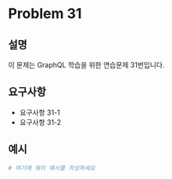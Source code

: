 # Problem 31

## 설명
이 문제는 GraphQL 학습을 위한 연습문제 31번입니다.

## 요구사항
- 요구사항 31-1
- 요구사항 31-2

## 예시
```graphql
# 여기에 쿼리 예시를 작성하세요
```
